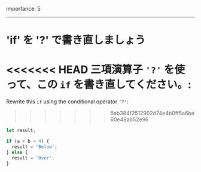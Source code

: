 importance: 5

---

# 'if' を '?' で書き直しましょう

<<<<<<< HEAD
三項演算子 `'?'` を使って、この `if` を書き直してください。:
=======
Rewrite this `if` using the conditional operator `'?'`:
>>>>>>> 6ab384f2512902d74e4b0ff5a6be60e48ab52e96

```js
let result;

if (a + b < 4) {
  result = 'Below';
} else {
  result = 'Over';
}
```
